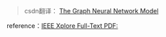 > csdn翻译： [The Graph Neural Network Model](https://blog.csdn.net/weixin_44996354/article/details/103292345?utm_medium=distribute.pc_relevant.none-task-blog-2%7Edefault%7ECTRLIST%7Edefault-1.no_search_link&depth_1-utm_source=distribute.pc_relevant.none-task-blog-2%7Edefault%7ECTRLIST%7Edefault-1.no_search_link)

reference：[IEEE Xplore Full-Text PDF:](https://ieeexplore.ieee.org/stamp/stamp.jsp?tp=&arnumber=4700287)

